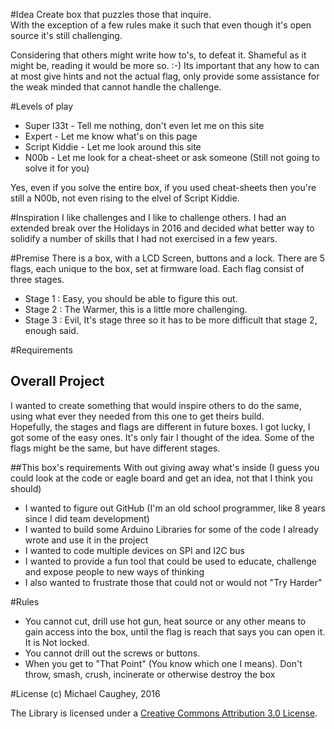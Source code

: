 #Idea
Create box that puzzles those that inquire.  
With the exception of a few rules make it such that even though it's open source it's still challenging.

Considering that others might write how to's, to defeat it.  Shameful as it might be, reading it would be more so. :-)
Its important that any how to can at most give hints and not the actual flag, 
only provide some assistance for the weak minded that cannot handle the challenge.

#Levels of play
* Super l33t - Tell me nothing, don't even let me on this site
* Expert - Let me know what's on this page
* Script Kiddie - Let me look around this site
* N00b - Let me look for a cheat-sheet or ask someone (Still not going to solve it for you)

Yes, even if you solve the entire box, if you used cheat-sheets then you're still a N00b, not even rising to the elvel of Script Kiddie.

#Inspiration
I like challenges and I like to challenge others.
I had an extended break over the Holidays in 2016 and decided what better way to solidify a number of skills that I had not exercised in a few years.

#Premise
There is a box, with a LCD Screen, buttons and a lock.
There are 5 flags, each unique to the box, set at firmware load.
Each flag consist of three stages.
* Stage 1 : Easy, you should be able to figure this out.
* Stage 2 : The Warmer, this is a little more challenging.
* Stage 3 : Evil, It's stage three so it has to be more difficult that stage 2, enough said.


#Requirements
## Overall Project
I wanted to create something that would inspire others to do the same, using what ever they needed from this one to get theirs build.  
Hopefully, the stages and flags are different in future boxes.  I got lucky, I got some of the easy ones.  It's only fair I thought of the idea.
Some of the flags might be the same, but have different stages.

##This box's requirements
With out giving away what's inside (I guess you could look at the code or eagle board and get an idea, not that I think you should)
* I wanted to figure out GitHub (I'm an old school programmer, like 8 years since I did team development)
* I wanted to build some Arduino Libraries for some of the code I already wrote and use it in the project
* I wanted to code multiple devices on SPI and I2C bus
* I wanted to provide a fun tool that could be used to educate, challenge and expose people to new ways of thinking
* I also wanted to frustrate those that could not or would not "Try Harder"

#Rules
* You cannot cut, drill use hot gun, heat source or any other means to gain access into the box, until the flag is reach that says you can open it.  It is Not locked.
* You cannot drill out the screws or buttons.
* When you get to "That Point" (You know which one I means).  Don't throw, smash, crush, incinerate or otherwise destroy the box



#License
(c) Michael Caughey, 2016

The Library is licensed under a [Creative Commons Attribution 3.0 License](https://creativecommons.org/licenses/by/3.0/). 